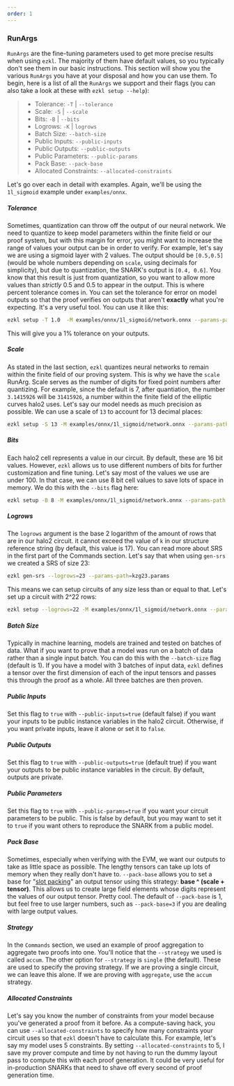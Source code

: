 ```yaml
---
order: 1
---
```


### RunArgs

`RunArgs` are the fine-tuning parameters used to get more precise results when using `ezkl`. The majority of them have default values, so you typically don't see them in our basic instructions. This section will show you the various `RunArgs` you have at your disposal and how you can use them. To begin, here is a list of all the `RunArgs` we support and their flags (you can also take a look at these with `ezkl setup --help`):

> - Tolerance: `-T` | `--tolerance`
> - Scale: `-S` | `--scale`
> - Bits: `-B` | `--bits`
> - Logrows: `-K` | `logrows`
> - Batch Size: `--batch-size`
> - Public Inputs: `--public-inputs`
> - Public Outputs: `--public-outputs`
> - Public Parameters: `--public-params`
> - Pack Base: `--pack-base`
> - Allocated Constraints: `--allocated-constraints`

Let's go over each in detail with examples. Again, we'll be using the `1l_sigmoid` example under `examples/onnx`. 

##### Tolerance

Sometimes, quantization can throw off the output of our neural network. We need to quantize to keep model parameters within the finite field or our proof system, but with this margin for error, you might want to increase the range of values your output can be in order to verify. For example, let's say we are using a sigmoid layer with 2 values. The output should be `[0.5,0.5]` (would be whole numbers depending on `scale`, using decimals for simplicity), but due to quantization, the SNARK's output is `[0.4, 0.6]`. You know that this result is just from quantization, so you want to allow more values than *strictly* 0.5 and 0.5 to appear in the output. This is where percent tolerance comes in. You can set the tolerance for error on model outputs so that the proof verifies on outputs that aren't **exactly** what you're expecting. It's a very useful tool. You can use it like this:

```bash
ezkl setup -T 1.0  -M examples/onnx/1l_sigmoid/network.onnx --params-path kzg.params --vk-path vk.key --pk-path pk.key --circuit-params-path circuit.params
```

This will give you a 1% tolerance on your outputs. 

##### Scale

As stated in the last section, `ezkl` quantizes neural networks to remain within the finite field of our proving system. This is why we have the `scale` RunArg. Scale serves as the number of digits for fixed point numbers after quantizing. For example, since the default is 7, after quantiation, the number `3.1415926` will be `31415926`, a number within the finite field of the elliptic curves halo2 uses. Let's say our model needs as much precision as possible. We can use a scale of  `13` to account for 13 decimal places:

```bash
ezkl setup -S 13 -M examples/onnx/1l_sigmoid/network.onnx --params-path kzg.params --vk-path vk.key --pk-path pk.key --circuit-params-path circuit.params
```

##### Bits

Each halo2 cell represents a value in our circuit. By default, these are 16 bit values. However, `ezkl` allows us to use different numbers of bits for further customization and fine tuning. Let's say most of the values we use are under 100. In that case, we can use 8 bit cell values to save lots of space in memory. We do this with the `--bits` flag here:

```bash
ezkl setup -B 8 -M examples/onnx/1l_sigmoid/network.onnx --params-path kzg.params --vk-path vk.key --pk-path pk.key --circuit-params-path circuit.params
```

##### Logrows

The `logrows` argument is the base 2 logarithm of the amount of rows that are in our halo2 circuit. it cannot exceed the value of `k` in our structure reference string (by default, this value is 17). You can read more about SRS in the first part of the Commands section. Let's say that when using `gen-srs` we created a SRS of size 23:

```bash
ezkl gen-srs --logrows=23 --params-path=kzg23.params
```

 This means we can setup circuits of any size less than or equal to that. Let's set up a circuit with 2^22 rows:

```bash
ezkl setup --logrows=22 -M examples/onnx/1l_sigmoid/network.onnx --params-path kzg23.params --vk-path vk.key --pk-path pk.key --circuit-params-path circuit.params
```

##### Batch Size

Typically in machine learning, models are trained and tested on batches of data. What if you want to prove that a model was run on a batch of data rather than a single input batch. You can do this with the `--batch-size` flag (default is 1). If you have a model with 3 batches of input data, `ezkl` defines a tensor over the first dimension of each of the input tensors and passes this through the proof as a whole. All three batches are then proven. 

##### Public Inputs

Set this flag to `true` with `--public-inputs=true` (default false) if you want your inputs to be public instance variables in the halo2 circuit. Otherwise, if you want private inputs, leave it alone or set it to `false`.

##### Public Outputs

Set this flag to `true` with `--public-outputs=true` (default true) if you want your outputs to be public instance variables in the circuit. By default, outputs are private. 

##### Public Parameters

Set this flag to `true` with `--public-params=true` if you want your circuit parameters to be public. This is false by default, but you may want to set it to `true` if you want others to reproduce the SNARK from a public model.

##### Pack Base

Sometimes, especially when verifying with the EVM, we want our outputs to take as little space as possible. The lengthy tensors can take up lots of memory when they really don't have to. `--pack-base` allows you to set a base for "[slot packing](https://fravoll.github.io/solidity-patterns/tight_variable_packing.html)" an output tensor using this strategy: **base ^ (scale + tensor)**. This allows us to create large field elements whose digits represent the values of our output tensor. Pretty cool. The default of `--pack-base` is 1, but feel free to use larger numbers, such as `--pack-base=3` if you are dealing with large output values.

##### Strategy

In the `Commands` section, we used an example of proof aggregation to aggregate two proofs into one. You'll notice that the `--strategy` we used is called `accum`. The other option for `--strategy` is `single` (the default). These are used to specify the proving strategy. If we are proving a single circuit, we can leave this alone. If we are proving with `aggregate`, use the `accum` strategy.

##### Allocated Constraints

Let's say you know the number of constraints from your model because you've generated a proof from it before. As a compute-saving hack, you can use `--allocated-constraints` to specify how many constraints your circuit uses so that `ezkl` doesn't have to calculate this. For example, let's say my model uses 5 constraints. By setting `--allocated-constraints` to 5, I save my prover compute and time by not having to run the dummy layout pass to compute this with each proof generation. It could be very useful for in-production SNARKs that need to shave off every second of proof generation time.